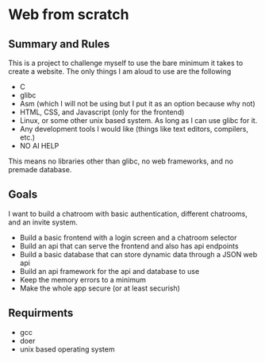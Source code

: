 # Web from scratch

## Summary and Rules

This is a project to challenge myself to use the bare minimum it takes to create a website. The only things I am aloud to use are the following

- C
- glibc
- Asm (which I will not be using but I put it as an option because why not)
- HTML, CSS, and Javascript (only for the frontend)
- Linux, or some other unix based system. As long as I can use glibc for it.
- Any development tools I would like (things like text editors, compilers, etc.)
- NO AI HELP

This means no libraries other than glibc, no web frameworks, and no premade database.</p>

## Goals

I want to build a chatroom with basic authentication, different chatrooms, and an invite system.

- Build a basic frontend with a login screen and a chatroom selector
- Build an api that can serve the frontend and also has api endpoints
- Build a basic database that can store dynamic data through a JSON web api
- Build an api framework for the api and database to use
- Keep the memory errors to a minimum
- Make the whole app secure (or at least securish)

## Requirments

- gcc
- doer
- unix based operating system
